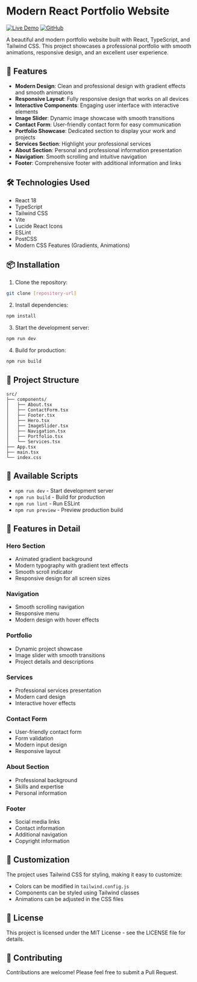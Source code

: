 # Modern React Portfolio Website

[![Live Demo](https://img.shields.io/badge/Live%20Demo-View%20Website-blue)](https://vocal-axolotl-b1c8a0.netlify.app/)
[![GitHub](https://img.shields.io/badge/GitHub-Repository-black)](https://github.com/genius-0963/Gwing-Commit)

A beautiful and modern portfolio website built with React, TypeScript, and Tailwind CSS. This project showcases a professional portfolio with smooth animations, responsive design, and an excellent user experience.

## 🚀 Features

- **Modern Design**: Clean and professional design with gradient effects and smooth animations
- **Responsive Layout**: Fully responsive design that works on all devices
- **Interactive Components**: Engaging user interface with interactive elements
- **Image Slider**: Dynamic image showcase with smooth transitions
- **Contact Form**: User-friendly contact form for easy communication
- **Portfolio Showcase**: Dedicated section to display your work and projects
- **Services Section**: Highlight your professional services
- **About Section**: Personal and professional information presentation
- **Navigation**: Smooth scrolling and intuitive navigation
- **Footer**: Comprehensive footer with additional information and links

## 🛠️ Technologies Used

- React 18
- TypeScript
- Tailwind CSS
- Vite
- Lucide React Icons
- ESLint
- PostCSS
- Modern CSS Features (Gradients, Animations)

## 📦 Installation

1. Clone the repository:
```bash
git clone [repository-url]
```

2. Install dependencies:
```bash
npm install
```

3. Start the development server:
```bash
npm run dev
```

4. Build for production:
```bash
npm run build
```

## 🎨 Project Structure

```
src/
├── components/
│   ├── About.tsx
│   ├── ContactForm.tsx
│   ├── Footer.tsx
│   ├── Hero.tsx
│   ├── ImageSlider.tsx
│   ├── Navigation.tsx
│   ├── Portfolio.tsx
│   └── Services.tsx
├── App.tsx
├── main.tsx
└── index.css
```

## 🚀 Available Scripts

- `npm run dev` - Start development server
- `npm run build` - Build for production
- `npm run lint` - Run ESLint
- `npm run preview` - Preview production build

## 🎯 Features in Detail

### Hero Section
- Animated gradient background
- Modern typography with gradient text effects
- Smooth scroll indicator
- Responsive design for all screen sizes

### Navigation
- Smooth scrolling navigation
- Responsive menu
- Modern design with hover effects

### Portfolio
- Dynamic project showcase
- Image slider with smooth transitions
- Project details and descriptions

### Services
- Professional services presentation
- Modern card design
- Interactive hover effects

### Contact Form
- User-friendly contact form
- Form validation
- Modern input design
- Responsive layout

### About Section
- Professional background
- Skills and expertise
- Personal information

### Footer
- Social media links
- Contact information
- Additional navigation
- Copyright information

## 🎨 Customization

The project uses Tailwind CSS for styling, making it easy to customize:
- Colors can be modified in `tailwind.config.js`
- Components can be styled using Tailwind classes
- Animations can be adjusted in the CSS files

## 📝 License

This project is licensed under the MIT License - see the LICENSE file for details.

## 👥 Contributing

Contributions are welcome! Please feel free to submit a Pull Request. 
